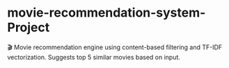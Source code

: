 # movie-recommendation-system-Project
🎬 Movie recommendation engine using content-based filtering and TF-IDF vectorization. Suggests top 5 similar movies based on input.
